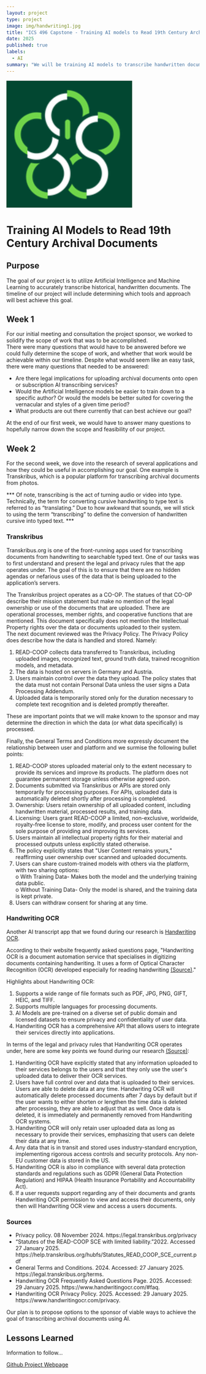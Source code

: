 ```yaml
---
layout: project
type: project
image: img/handwriting1.jpg
title: "ICS 496 Capstone - Training AI models to Read 19th Century Archival Documents"
date: 2025
published: true
labels:
  - AI
summary: "We will be training AI models to transcribe handwritten documents"
---
```


<img class="img-fluid" src="img/ICSLOGO.png">

# Training AI Models to Read 19th Century Archival Documents

## Purpose

<p>The goal of our project is to utilize Artificial Intelligence and Machine Learning to accurately transcribe historical, handwritten documents.  The timeline of our project will include determining which tools and approach will best achieve this goal.

</p>

## Week 1

<p>
For our initial meeting and consultation the project sponsor, we worked to solidify the scope of work that was to be accomplished.  
<br>
There were many questions that would have to be answered before we could fully determine the scope of work, and whether that work would be achievable within our timeline.  Despite what would seem like an easy task, there were many questions that needed to be answered:

<ul>
  <li>Are there legal implications for uploading archival documents onto open or subscription AI transcribing services?</li>
  <li>Would the Artificial Intelligence models be easier to train down to a specific author?  Or would the models be better suited for covering the vernacular and styles of a given time period?</li>
  <li>What products are out there currently that can best achieve our goal?</li>
</ul>

At the end of our first week, we would have to answer many questions to hopefully narrow down the scope and feasibility of our project.

</p>


## Week 2

<p>For the second week, we dove into the research of several applications and how they could be useful in accomplishing our goal.  One example is Transkribus, which is a popular platform for transcribing archival documents from photos.

*** Of note, transcribing is the act of turning audio or video into type.  Technically, the term for converting cursive handwriting to type text is referred to as “translating.”  Due to how awkward that sounds, we will stick to using the term “transcribing” to define the conversion of handwritten cursive into typed text.  ***
</p>

<h3>Transkribus</h3>

<p>
Transkribus.org is one of the front-running apps used for transcribing documents from handwriting to searchable typed text.  One of our tasks was to first understand and present the legal and privacy rules that the app operates under.  The goal of this is to ensure that there are no hidden agendas or nefarious uses of the data that is being uploaded to the application’s servers.
</p>

<p>
The Transkribus project operates as a CO-OP.  The statues of that CO-OP describe their mission statement but make no mention of the legal ownership or use of the documents that are uploaded.  There are operational processes, member rights, and cooperative functions that are mentioned.  This document specifically does not mention the Intellectual Property rights over the data or documents uploaded to their system.
<br>
The next document reviewed was the Privacy Policy.  The Privacy Policy does describe how the data is handled and stored.  Namely:
	<ol>
		<li>READ-COOP collects data transferred to Transkribus, including uploaded images, recognized text, ground truth data, trained recognition models, and metadata. </li>
		<li>The data is hosted on servers in Germany and Austria. </li>
		<li>Users maintain control over the data they upload. The policy states that the data must not contain Personal Data unless the user signs a Data Processing Addendum. </li>
		<li> Uploaded data is temporarily stored only for the duration necessary to complete text recognition and is deleted promptly thereafter. </li>
	</ol>
These are important points that we will make known to the sponsor and may determine the direction in which the data (or what data specifically) is processed.
</p>

<p>
Finally, the General Terms and Conditions more expressly document the relationship between user and platform and we surmise the following bullet points:
	<ol>
		<li>READ-COOP stores uploaded material only to the extent necessary to provide its services and improve its products. The platform does not guarantee permanent storage unless otherwise agreed upon.</li>
		<li>Documents submitted via Transkribus or APIs are stored only temporarily for processing purposes. For APIs, uploaded data is automatically deleted shortly after processing is completed.</li>
		<li>Ownership: Users retain ownership of all uploaded content, including handwritten material, processed results, and training data.</li>
		<li>Licensing: Users grant READ-COOP a limited, non-exclusive, worldwide, royalty-free license to store, modify, and process user content for the sole purpose of providing and improving its services.	</li>
		<li>Users maintain all intellectual property rights for their material and processed outputs unless explicitly stated otherwise.</li>
		<li>The policy explicitly states that "User Content remains yours," reaffirming user ownership over scanned and uploaded documents.</li>
		<li>Users can share custom-trained models with others via the platform, with two sharing options:
			<br>o	With Training Data- Makes both the model and the underlying training data public.
			<br>o	Without Training Data- Only the model is shared, and the training data is kept private.</li>
		<li>Users can withdraw consent for sharing at any time.</li>
	</ol>
</p>

<h3>Handwriting OCR</h3>
<p>
Another AI transcript app that we found during our research is <a href="https://www.handwritingocr.com/">Handwriting OCR</a>.
</p>

<p>
According to their website frequently asked questions page, "Handwriting OCR is a document automation service that specialises in digitizing documents containing handwriting. It uses a form of Optical Character Recognition (OCR) developed especially for reading handwriting <a href="#sources">(Source)</a>." 
</p>

<p>
Highlights about Handwriting OCR:
	<ol>
		<li>Supports a wide range of file formats such as PDF, JPG, PNG, GIFT, HEIC, and TIFF.</li>
		<li>Supports multiple languages for processing documents.</li>
		<li>AI Models are pre-trained on a diverse set of public domain and licensed datasets to ensure privacy and confidentiality of user data.</li>
		<li>Handwriting OCR has a comprehensive API that allows users to integrate their services directly into applications.</li>
	</ol>
</p>

<p>
In terms of the legal and privacy rules that Handwriting OCR operates under, here are some key points we found during our research <a href="#sources">(Source)</a>:
	<ol>
		<li>Handwriting OCR have explicitly stated that any information uploaded to their services belongs to the users and that they only use the user's uploaded data to deliver their OCR services. </li>
		<li>Users have full control over and data that is uploaded to their services. Users are able to delete data at any time. Handwriting OCR will automatically delete processed documents after 7 days by default but if the user wants to either shorten or lengthen the time data is deleted after processing, they are able to adjust that as well. Once data is deleted, it is immediately and permanently removed from Handwriting OCR systems.</li>
		<li>Handwriting OCR will only retain user uploaded data as long as necessary to provide their services, emphasizing that users can delete their data at any time.</li>
		<li>Any data that is in transit and stored uses industry-standard encryption, implementing rigorous access controls and security protocols. Any non-EU customer data is stored in the US.</li>
		<li>Handwriting OCR is also in compliance with several data protection standards and regulations such as GDPR (General Data Protection Regulation) and HIPAA (Health Insurance Portability and Accountability Act).</li>
		<li>If a user requests support regarding any of their documents and grants Handwriting OCR permission to view and access their documents, only then will Handwriting OCR view and access a users documents.</li>
	</ol>
</p>

### Sources
<ul>

<li>Privacy policy.  08 November 2024.  https://legal.transkribus.org/privacy</li>

<li>“Statutes of the READ-COOP SCE with limited liability.”2022.  Accessed 27 January 2025. https://help.transkribus.org/hubfs/Statutes_READ_COOP_SCE_current.pdf </li>

<li>General Terms and Conditions.  2024. Accessed: 27 January 2025.  https://legal.transkribus.org/terms. </li>

<li>Handwriting OCR Frequently Asked Questions Page. 2025. Accessed: 29 January 2025. https://www.handwritingocr.com/#faq. </li>

<li>Handwriting OCR Privacy Policy. 2025. Accessed: 29 January 2025. https://www.handwritingocr.com/privacy. </li>

</ul>

<p>
 Our plan is to propose options to the sponsor of viable ways to achieve the goal of transcribing archival documents using AI. 
</p>

## Lessons Learned

<p>
Information to follow... 
</p>

<p><a href="https://github.com/users/gahdez14/projects/1">Github Project Webpage</a></p>



